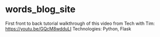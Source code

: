 # words_blog_site
First front to back tutorial walkthrough of this video from Tech with Tim: https://youtu.be/GQcM8wdduLI
Technologies: Python, Flask
